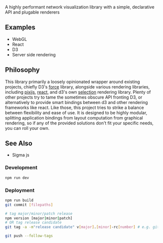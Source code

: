 A highly performant network visualization library with a simple, declarative API and plugable renderers

## Examples
- WebGL
- React
- D3
- Server side rendering

## Philosophy
This library primarily a loosely opinionated wrapper around existing projects, chiefly D3's [force](https://github.com/d3/d3-force) library, alongside various rendering libraries, including [pixijs](https://www.pixijs.com), [react](https://reactjs.org/), and d3's own [selection](https://github.com/d3/d3-selection) rendering library.  Plenty of other projects try to tame the sometimes obscure API fronting D3, or alternatively to provide smart bindings between d3 and other rendering frameworks like react.  Like those, this project tries to strike a balance between flexibility and ease of use.  It is designed to be highly modular, splitting application bindings from layout computation from graphical rendering, so if any of the provided solutions don't fit your specific needs, you can roll your own.

## See Also
- Sigma js

### Development
```bash
npm run dev
```

### Deployment
```bash
npm run build
git commit [filepaths]

# tag major/minor/patch release
npm version [major|minor|patch]
# OR tag release candidate
git tag -a -m"release candidate" v[major].[minor]-rc[number] # e.g. git tag -a -m"release candidate" v1.0-rc2

git push --follow-tags
```
